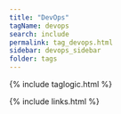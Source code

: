```yaml
---
title: "DevOps"
tagName: devops
search: include
permalink: tag_devops.html
sidebar: devops_sidebar
folder: tags
---
```

{% include taglogic.html %}

{% include links.html %}
